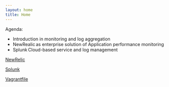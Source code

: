 ```yaml
---
layout: home
title: Home
---
```


Agenda:  

- Introduction in monitoring and log aggregation   
- NewRealic as enterprise solution of Application performance monitoring   
- Splunk Cloud-based service and log management 

[NewRelic](/NewRelic.html)

[Splunk](/Splunk.html)

[Vagrantfile](/Vagrantfile)